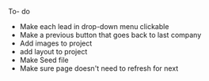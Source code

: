 To- do
- Make each lead in drop-down menu clickable
- Make a previous button that goes back to last company
- Add images to project
- add layout to project
- Make Seed file
- Make sure page doesn't need to refresh for next
